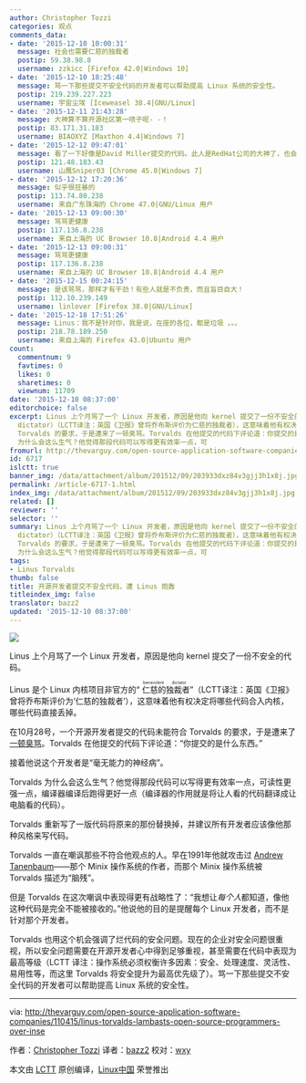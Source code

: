```yaml
---
author: Christopher Tozzi
categories: 观点
comments_data:
- date: '2015-12-10 10:00:31'
  message: 社会也需要仁慈的独裁者
  postip: 59.38.98.8
  username: zzkicc [Firefox 42.0|Windows 10]
- date: '2015-12-10 18:25:48'
  message: 骂一下那些提交不安全代码的开发者可以帮助提高 Linux 系统的安全性。
  postip: 219.239.227.223
  username: 宇宙尘埃 [Iceweasel 38.4|GNU/Linux]
- date: '2015-12-11 21:43:28'
  message: 大神算不算开源社区第一喷子呢- -！
  postip: 83.171.31.183
  username: BIAOXYZ [Maxthon 4.4|Windows 7]
- date: '2015-12-12 09:47:01'
  message: 看了一下好像是David Miller提交的代码。此人是RedHat公司的大神了，也会被骂。。。
  postip: 121.48.183.43
  username: 山鹰Sniper03 [Chrome 45.0|Windows 7]
- date: '2015-12-12 17:20:36'
  message: 似乎很狂暴的
  postip: 113.74.80.238
  username: 来自广东珠海的 Chrome 47.0|GNU/Linux 用户
- date: '2015-12-13 09:00:30'
  message: 骂骂更健康
  postip: 117.136.8.238
  username: 来自上海的 UC Browser 10.8|Android 4.4 用户
- date: '2015-12-13 09:00:31'
  message: 骂骂更健康
  postip: 117.136.8.238
  username: 来自上海的 UC Browser 10.8|Android 4.4 用户
- date: '2015-12-15 00:24:15'
  message: 是该骂骂，那样才有干劲！有些人就是不负责，而且盲目自大！
  postip: 112.10.239.149
  username: linlover [Firefox 38.0|GNU/Linux]
- date: '2015-12-18 17:51:26'
  message: Linus：我不是针对你，我是说，在座的各位，都是垃圾 。。。
  postip: 218.78.189.250
  username: 来自上海的 Firefox 43.0|Ubuntu 用户
count:
  commentnum: 9
  favtimes: 0
  likes: 0
  sharetimes: 0
  viewnum: 11709
date: '2015-12-10 08:37:00'
editorchoice: false
excerpt: Linus 上个月骂了一个 Linux 开发者，原因是他向 kernel 提交了一份不安全的代码。 Linus 是个 Linux 内核项目非官方的仁慈的独裁者（benevolent
  dictator）（LCTT译注：英国《卫报》曾将乔布斯评价为仁慈的独裁者），这意味着他有权决定将哪些代码合入内核，哪些代码直接丢掉。 在10月28号，一个开源开发者提交的代码未能符合
  Torvalds 的要求，于是遭来了一顿臭骂。Torvalds 在他提交的代码下评论道：你提交的是什么东西。 接着他说这个开发者是毫无能力的神经病。 Torvalds
  为什么会这么生气？他觉得那段代码可以写得更有效率一点，可
fromurl: http://thevarguy.com/open-source-application-software-companies/110415/linus-torvalds-lambasts-open-source-programmers-over-inse
id: 6717
islctt: true
banner_img: /data/attachment/album/201512/09/203933dxz84v3gjj3h1x8j.jpg
permalink: /article-6717-1.html
index_img: /data/attachment/album/201512/09/203933dxz84v3gjj3h1x8j.jpg.thumb.jpg
related: []
reviewer: ''
selector: ''
summary: Linus 上个月骂了一个 Linux 开发者，原因是他向 kernel 提交了一份不安全的代码。 Linus 是个 Linux 内核项目非官方的仁慈的独裁者（benevolent
  dictator）（LCTT译注：英国《卫报》曾将乔布斯评价为仁慈的独裁者），这意味着他有权决定将哪些代码合入内核，哪些代码直接丢掉。 在10月28号，一个开源开发者提交的代码未能符合
  Torvalds 的要求，于是遭来了一顿臭骂。Torvalds 在他提交的代码下评论道：你提交的是什么东西。 接着他说这个开发者是毫无能力的神经病。 Torvalds
  为什么会这么生气？他觉得那段代码可以写得更有效率一点，可
tags:
- Linus Torvalds
thumb: false
title: 开源开发者提交不安全代码，遭 Linus 炮轰
titleindex_img: false
translator: bazz2
updated: '2015-12-10 08:37:00'
---
```


![](/data/attachment/album/201512/09/203933dxz84v3gjj3h1x8j.jpg)


Linus 上个月骂了一个 Linux 开发者，原因是他向 kernel 提交了一份不安全的代码。


Linus 是个 Linux 内核项目非官方的“<ruby> 仁慈的独裁者 <rp>  （ </rp> <rt>  benevolent dictator </rt> <rp>  ） </rp></ruby>”（LCTT译注：英国《卫报》曾将乔布斯评价为‘仁慈的独裁者’），这意味着他有权决定将哪些代码合入内核，哪些代码直接丢掉。


在10月28号，一个开源开发者提交的代码未能符合 Torvalds 的要求，于是遭来了[一顿臭骂](http://lkml.iu.edu/hypermail/linux/kernel/1510.3/02866.html)。Torvalds 在他提交的代码下评论道：“你提交的是什么东西。”


接着他说这个开发者是“毫无能力的神经病”。


Torvalds 为什么会这么生气？他觉得那段代码可以写得更有效率一点，可读性更强一点，编译器编译后跑得更好一点（编译器的作用就是将让人看的代码翻译成让电脑看的代码）。


Torvalds 重新写了一版代码将原来的那份替换掉，并建议所有开发者应该像他那种风格来写代码。


Torvalds 一直在嘲讽那些不符合他观点的人。早在1991年他就攻击过 [Andrew Tanenbaum](https://en.wikipedia.org/wiki/Tanenbaum%E2%80%93Torvalds_debate)——那个 Minix 操作系统的作者，而那个 Minix 操作系统被 Torvalds 描述为“脑残”。


但是 Torvalds 在这次嘲讽中表现得更有战略性了：“我想让*每个人*都知道，像他这种代码是完全不能被接收的。”他说他的目的是提醒每个 Linux 开发者，而不是针对那个开发者。


Torvalds 也用这个机会强调了烂代码的安全问题。现在的企业对安全问题很重视，所以安全问题需要在开源开发者心中得到足够重视，甚至需要在代码中表现为最高等级（LCTT 译注：操作系统必须权衡许多因素：安全、处理速度、灵活性、易用性等，而这里 Torvalds 将安全提升为最高优先级了）。骂一下那些提交不安全代码的开发者可以帮助提高 Linux 系统的安全性。




---


via: <http://thevarguy.com/open-source-application-software-companies/110415/linus-torvalds-lambasts-open-source-programmers-over-inse>


作者：[Christopher Tozzi](http://thevarguy.com/author/christopher-tozzi) 译者：[bazz2](https://github.com/bazz2) 校对：[wxy](https://github.com/wxy)


本文由 [LCTT](https://github.com/LCTT/TranslateProject) 原创编译，[Linux中国](https://linux.cn/) 荣誉推出